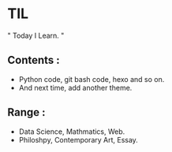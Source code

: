 # TIL
" Today I Learn. "
## Contents :
   - Python code, git bash code, hexo and so on.
   - And next time, add another theme.
## Range :
   - Data Science, Mathmatics, Web.
   - Philoshpy, Contemporary Art, Essay.
